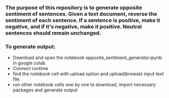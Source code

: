 ### The purpose of this repository is to generate opposite sentiment of sentences. Given a text document, reverse the sentiment of each sentence. If a sentence is positive, make it negative, and if it's negative, make it positive. Neutral sentences should remain unchanged.

### To generate output:
- Download and open the notebook opposite_sentiment_generator.ipynb in google colab
- Connect runtime
- find the notebook cell with upload option and upload(browse) input text file
- run other notebook cells one by one to download, import necessary packages and generate output
